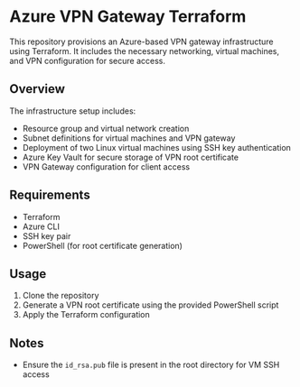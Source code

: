 # Azure VPN Gateway Terraform

This repository provisions an Azure-based VPN gateway infrastructure using Terraform.
It includes the necessary networking, virtual machines, and VPN configuration for secure access.

## Overview

The infrastructure setup includes:
- Resource group and virtual network creation
- Subnet definitions for virtual machines and VPN gateway
- Deployment of two Linux virtual machines using SSH key authentication
- Azure Key Vault for secure storage of VPN root certificate
- VPN Gateway configuration for client access

## Requirements

- Terraform
- Azure CLI
- SSH key pair
- PowerShell (for root certificate generation)

## Usage

1. Clone the repository
2. Generate a VPN root certificate using the provided PowerShell script
3. Apply the Terraform configuration

## Notes

- Ensure the `id_rsa.pub` file is present in the root directory for VM SSH access
